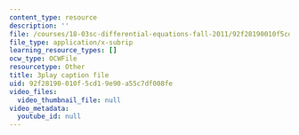 ```yaml
---
content_type: resource
description: ''
file: /courses/18-03sc-differential-equations-fall-2011/92f28190010f5cd19e90a55c7df008fe_te6Mplq3DCU.vtt
file_type: application/x-subrip
learning_resource_types: []
ocw_type: OCWFile
resourcetype: Other
title: 3play caption file
uid: 92f28190-010f-5cd1-9e90-a55c7df008fe
video_files:
  video_thumbnail_file: null
video_metadata:
  youtube_id: null
---
```


